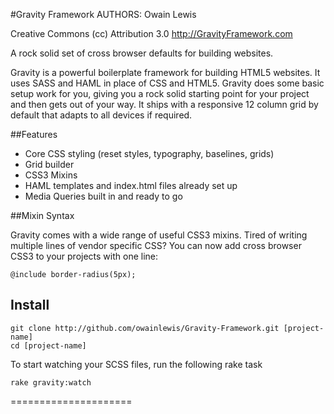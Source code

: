 #Gravity Framework
AUTHORS: Owain Lewis

Creative Commons (cc) Attribution 3.0
http://GravityFramework.com

A rock solid set of cross browser defaults for building websites.

Gravity is a powerful boilerplate framework for building HTML5 websites. It uses SASS and HAML in place of CSS and HTML5. Gravity does some basic setup work for you, giving you a rock solid starting point for your project and then gets out of your way. It ships with a responsive 12 column grid by default that adapts to all devices if required. 

##Features

+ Core CSS styling (reset styles, typography, baselines, grids)
+ Grid builder
+ CSS3 Mixins
+ HAML templates and index.html files already set up
+ Media Queries built in and ready to go

##Mixin Syntax

Gravity comes with a wide range of useful CSS3 mixins. Tired of writing multiple lines of vendor specific CSS? You can now add cross browser CSS3 to your projects with one line:

	@include border-radius(5px);

## Install

	git clone http://github.com/owainlewis/Gravity-Framework.git [project-name]
	cd [project-name]
	
To start watching your SCSS files, run the following rake task

	rake gravity:watch

=====================




